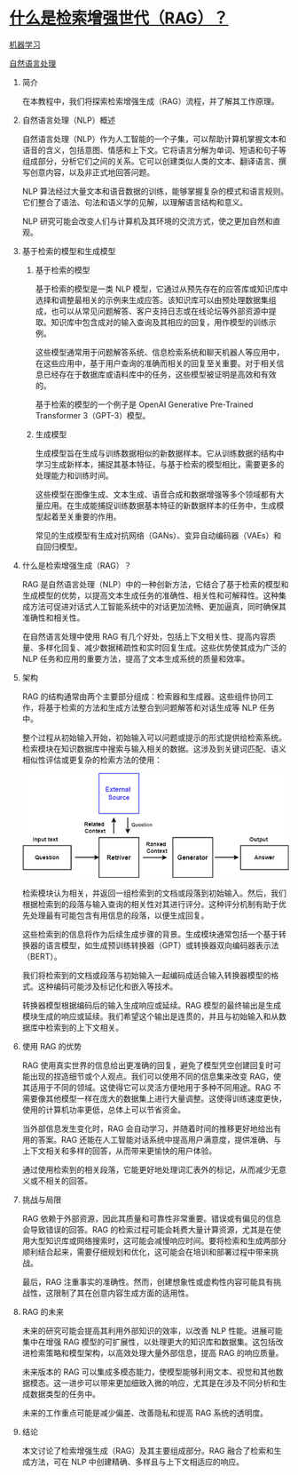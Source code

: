 # [什么是检索增强世代（RAG）？](https://www.baeldung.com/cs/retrieval-augmented-generation)

[机器学习](https://www.baeldung.com/cs/category/ai/ml)

[自然语言处理](https://www.baeldung.com/cs/tag/nlp)

1. 简介

    在本教程中，我们将探索检索增强生成（RAG）流程，并了解其工作原理。

2. 自然语言处理（NLP）概述

    自然语言处理（NLP）作为人工智能的一个子集，可以帮助计算机掌握文本和语音的含义，包括意图、情感和上下文。它将语言分解为单词、短语和句子等组成部分，分析它们之间的关系。它可以创建类似人类的文本、翻译语言、撰写创意内容，以及非正式地回答问题。

    NLP 算法经过大量文本和语音数据的训练，能够掌握复杂的模式和语言规则。它们整合了语法、句法和语义学的见解，以理解语言结构和意义。

    NLP 研究可能会改变人们与计算机及其环境的交流方式，使之更加自然和直观。

3. 基于检索的模型和生成模型

    1. 基于检索的模型

        基于检索的模型是一类 NLP 模型，它通过从预先存在的应答库或知识库中选择和调整最相关的示例来生成应答。该知识库可以由预处理数据集组成，也可以从常见问题解答、客户支持日志或在线论坛等外部资源中提取。知识库中包含成对的输入查询及其相应的回复，用作模型的训练示例。

        这些模型通常用于问题解答系统、信息检索系统和聊天机器人等应用中，在这些应用中，基于用户查询的准确而相关的回复至关重要。对于相关信息已经存在于数据库或语料库中的任务，这些模型被证明是高效和有效的。

        基于检索的模型的一个例子是 OpenAI Generative Pre-Trained Transformer 3（GPT-3）模型。

    2. 生成模型

        生成模型旨在生成与训练数据相似的新数据样本。它从训练数据的结构中学习生成新样本，捕捉其基本特征，与基于检索的模型相比，需要更多的处理能力和训练时间。

        这些模型在图像生成、文本生成、语音合成和数据增强等多个领域都有大量应用。在生成能捕捉训练数据基本特征的新数据样本的任务中，生成模型起着至关重要的作用。

        常见的生成模型有生成对抗网络（GANs）、变异自动编码器（VAEs）和自回归模型。

4. 什么是检索增强生成（RAG）？

    RAG 是自然语言处理（NLP）中的一种创新方法，它结合了基于检索的模型和生成模型的优势，以提高文本生成任务的准确性、相关性和可解释性。这种集成方法可促进对话式人工智能系统中的对话更加流畅、更加逼真，同时确保其准确性和相关性。

    在自然语言处理中使用 RAG 有几个好处，包括上下文相关性、提高内容质量、多样化回复、减少数据稀疏性和实时回复生成。这些优势使其成为广泛的 NLP 任务和应用的重要方法，提高了文本生成系统的质量和效率。

5. 架构

    RAG 的结构通常由两个主要部分组成：检索器和生成器。这些组件协同工作，将基于检索的方法和生成方法整合到问题解答和对话生成等 NLP 任务中。

    整个过程从初始输入开始，初始输入可以问题或提示的形式提供给检索系统。检索模块在知识数据库中搜索与输入相关的数据。这涉及到关键词匹配、语义相似性评估或更复杂的检索方法的使用：

    ![RAG架构](pic/RAG.webp)

    检索模块认为相关，并返回一组检索到的文档或段落到初始输入。然后，我们根据检索到的段落与输入查询的相关性对其进行评分。这种评分机制有助于优先处理最有可能包含有用信息的段落，以便生成回复。

    这些检索到的信息将作为后续生成步骤的背景。生成模块通常包括一个基于转换器的语言模型，如生成预训练转换器（GPT）或转换器双向编码器表示法（BERT）。

    我们将检索到的文档或段落与初始输入一起编码成适合输入转换器模型的格式。这种编码可能涉及标记化和嵌入等技术。

    转换器模型根据编码后的输入生成响应或延续。RAG 模型的最终输出是生成模块生成的响应或延续。我们希望这个输出是连贯的，并且与初始输入和从数据库中检索到的上下文相关。

6. 使用 RAG 的优势

    RAG 使用真实世界的信息给出更准确的回复，避免了模型凭空创建回复时可能出现的捏造细节或个人观点。我们可以使用不同的信息集来改变 RAG，使其适用于不同的领域。这使得它可以灵活方便地用于多种不同用途。RAG 不需要像其他模型一样在庞大的数据集上进行大量调整。这使得训练速度更快，使用的计算机功率更低，总体上可以节省资金。

    当外部信息发生变化时，RAG 会自动学习，并随着时间的推移更好地给出有用的答案。RAG 还能在人工智能对话系统中提高用户满意度，提供准确、与上下文相关和多样的回答，从而带来更愉快的用户体验。

    通过使用检索到的相关段落，它能更好地处理词汇表外的标记，从而减少无意义或不相关的回答。

7. 挑战与局限

    RAG 依赖于外部资源，因此其质量和可靠性非常重要。错误或有偏见的信息会导致错误的回答。RAG 的检索过程可能会耗费大量计算资源，尤其是在使用大型知识库或网络搜索时，这可能会减慢响应时间。要将检索和生成两部分顺利结合起来，需要仔细规划和优化，这可能会在培训和部署过程中带来挑战。

    最后，RAG 注重事实的准确性。然而，创建想象性或虚构性内容可能具有挑战性，这限制了其在创意内容生成方面的适用性。

8. RAG 的未来

    未来的研究可能会提高其利用外部知识的效率，以改善 NLP 性能。进展可能集中在增强 RAG 模型的可扩展性，以处理更大的知识库和数据集。这包括改进检索策略和模型架构，以高效处理大量外部信息，提高 RAG 的响应质量。

    未来版本的 RAG 可以集成多模态能力，使模型能够利用文本、视觉和其他数据模态。这一进步可以带来更加细致入微的响应，尤其是在涉及不同分析和生成数据类型的任务中。

    未来的工作重点可能是减少偏差、改善隐私和提高 RAG 系统的透明度。

9. 结论

    本文讨论了检索增强生成（RAG）及其主要组成部分。RAG 融合了检索和生成方法，可在 NLP 中创建精确、多样且与上下文相适应的响应。
